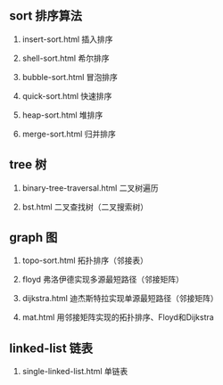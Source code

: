 ## sort 排序算法
 1. insert-sort.html 插入排序

 2. shell-sort.html 希尔排序

 3. bubble-sort.html 冒泡排序

 4. quick-sort.html 快速排序
 
 5. heap-sort.html 堆排序

 6. merge-sort.html 归并排序

## tree 树
 1. binary-tree-traversal.html 二叉树遍历

 2. bst.html 二叉查找树（二叉搜索树）

## graph 图
 1. topo-sort.html 拓扑排序（邻接表）

 2. floyd 弗洛伊德实现多源最短路径（邻接矩阵）

 3. dijkstra.html 迪杰斯特拉实现单源最短路径（邻接矩阵）

 4. mat.html 用邻接矩阵实现的拓扑排序、Floyd和Dijkstra

## linked-list 链表
 1. single-linked-list.html 单链表
